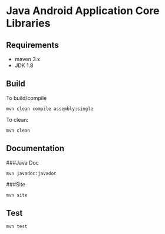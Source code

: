 # Java Android Application Core Libraries

## Requirements

- maven 3.x
- JDK 1.8

## Build

To build/compile

	mvn clean compile assembly:single

To clean:

	mvn clean

## Documentation

###Java Doc

    mvn javadoc:javadoc

###Site

    mvn site

## Test

    mvn test